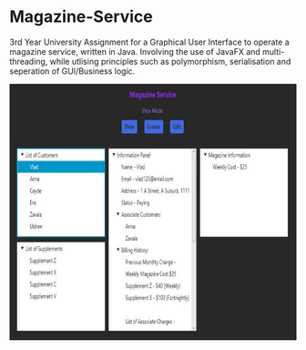 # Magazine-Service
3rd Year University Assignment for a Graphical User Interface to operate a magazine service, written in Java. Involving the use of JavaFX and multi-threading, while utlising principles such as polymorphism, serialisation and seperation of GUI/Business logic.

<img src="images/2.JPG" width="720" height="450" >
